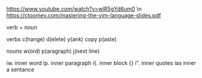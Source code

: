 https://www.youtube.com/watch?v=wlR5gYd6um0 \n
https://ctoomey.com/mastering-the-vim-language-slides.pdf


verb + noun



verbs 
c(hange)
d(elete)
y(ank) copy
p(aste)


nouns
w(ord)
p(aragraph)
j(next line)




iw.  inner word
ip.   inner paragraph
i{.   inner block {}
i".   inner quotes
ias   inner a sentance




